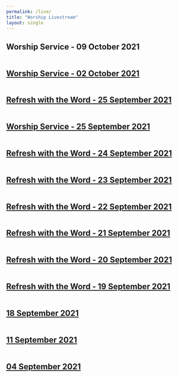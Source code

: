 ```yaml
---
permalink: /live/
title: "Worship Livestream"
layout: single
---
```


## Worship Service - 09 October 2021
<a href="https://youtu.be/9lnLTewcwRE"><img src="{{ site.url }}{{ site.baseurl }}/assets/images/Worship Service - 09 October 2021.jpg" alt="">
## Worship Service - 02 October 2021
<a href="https://youtu.be/d3pDo_jgo2c"><img src="{{ site.url }}{{ site.baseurl }}/assets/images/Worship Service - 02 October 2021.jpg" alt="">
## Refresh with the Word - 25 September 2021
<a href="https://youtu.be/byFtt3QIfRk"><img src="{{ site.url }}{{ site.baseurl }}/assets/images/Refresh with the Word - 25 September 2021.jpg" alt="">
## Worship Service - 25 September 2021
<a href="https://youtu.be/r5IgkX1nt7c"><img src="{{ site.url }}{{ site.baseurl }}/assets/images/Worship Service - 25 September 2021.jpg" alt="">
## Refresh with the Word - 24 September 2021
<a href="https://youtu.be/4XGv98TOEpI"><img src="{{ site.url }}{{ site.baseurl }}/assets/images/Refresh with the Word - 24 September 2021.jpg" alt="">
## Refresh with the Word - 23 September 2021
<a href="https://youtu.be/A7_ZnsF1AqI"><img src="{{ site.url }}{{ site.baseurl }}/assets/images/Refresh with the Word - 23 September 2021.jpg" alt="">
## Refresh with the Word - 22 September 2021
<a href="https://youtu.be/iq3azUMoN_k"><img src="{{ site.url }}{{ site.baseurl }}/assets/images/Refresh with the Word - 22 September 2021.jpg" alt="">
## Refresh with the Word - 21 September 2021
<a href="https://youtu.be/SNIJ_TmlYTg"><img src="{{ site.url }}{{ site.baseurl }}/assets/images/Refresh with the Word - 21 September 2021.jpg" alt="">
## Refresh with the Word - 20 September 2021
<a href="https://youtu.be/CdsrfhoMlks"><img src="{{ site.url }}{{ site.baseurl }}/assets/images/Refresh with the Word - 20 September 2021.jpg" alt="">
## Refresh with the Word - 19 September 2021
<a href="https://youtu.be/5vAVIvOkO5A"><img src="{{ site.url }}{{ site.baseurl }}/assets/images/Refresh with the Word - 19 September 2021.jpg" alt="">
## 18 September 2021
<a href="https://youtu.be/pcR7pkeVO84"><img src="{{ site.url }}{{ site.baseurl }}/assets/images/Worship Service - 18 September 2021.jpg" alt="">
## 11 September 2021
<a href="https://youtu.be/n-QfIiqVf3c"><img src="{{ site.url }}{{ site.baseurl }}/assets/images/Worship Service - 11 September 2021.jpg" alt="">
## 04 September 2021
<a href="https://youtu.be/pw_8Ul1LZM4"><img src="{{ site.url }}{{ site.baseurl }}/assets/images/Worship Service - 04 September 2021.jpg" alt="">